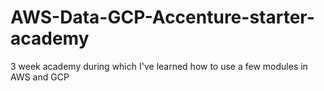 # AWS-Data-GCP-Accenture-starter-academy
3 week academy during which I've learned how to use a few modules in AWS and GCP
